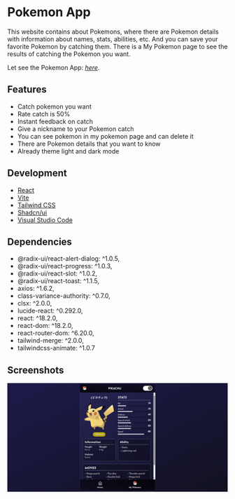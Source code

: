 # Pokemon App

This website contains about Pokemons, where there are Pokemon details with information about names, stats, abilities, etc. And you can save your favorite Pokemon by catching them. There is a My Pokemon page to see the results of catching the Pokemon you want.

Let see the Pokemon App: [_here_](https://my-pokemons-app.vercel.app/).

## Features

- Catch pokemon you want
- Rate catch is 50%
- Instant feedback on catch
- Give a nickname to your Pokemon catch
- You can see pokemon in my pokemon page and can delete it
- There are Pokemon details that you want to know
- Already theme light and dark mode

## Development

- [React](https://react.dev/)
- [Vite](https://vitejs.dev/)
- [Tailwind CSS](https://tailwindcss.com/)
- [Shadcn/ui](https://ui.shadcn.com/)
- [Visual Studio Code](https://code.visualstudio.com/)

## Dependencies

- @radix-ui/react-alert-dialog: ^1.0.5,
- @radix-ui/react-progress: ^1.0.3,
- @radix-ui/react-slot: ^1.0.2,
- @radix-ui/react-toast: ^1.1.5,
- axios: ^1.6.2,
- class-variance-authority: ^0.7.0,
- clsx: ^2.0.0,
- lucide-react: ^0.292.0,
- react: ^18.2.0,
- react-dom: ^18.2.0,
- react-router-dom: ^6.20.0,
- tailwind-merge: ^2.0.0,
- tailwindcss-animate: ^1.0.7

## Screenshots

<img src="/public/images/documentation-image-website.png"/>
